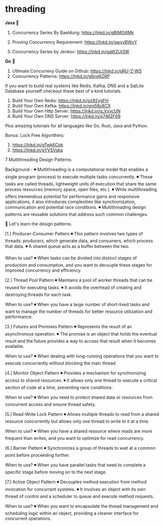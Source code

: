 # threading

𝐉𝐚𝐯𝐚 🚀 
1. Concurrency Series By Baeldung: https://lnkd.in/gBtMG6Mk

2. Proving Concurrency Requirement: https://lnkd.in/gwvvBWxY

3. Concurrency Series by Jenkov: https://lnkd.in/gaWZUj3W


𝐆𝐨 🚀 

1. Utlimate Concurreny Guide on Github: https://lnkd.in/gRU-Z-WS
2. Concurrency Patterns: https://lnkd.in/g6nq6ZRP

If you want to build real systems like Redis, Kafka, DNS and a SqlLite Database yourself checkout these best of a kind tutorials.

1. Build Your Own Redis: https://lnkd.in/gz92ygFH
2. Build Your Own Kafka: https://lnkd.in/gm58s8CX
3. Build Your Own Http Server: https://lnkd.in/g_VxvcUN
4. Build Your Own DNS Server: https://lnkd.in/g7iM2F69

Plus amazing tutorials for all languages like Go, Rust, Java and Python.

Bonus:
Lock Free Algorithms: 
1. https://lnkd.in/gTwk6Cpk
2. https://lnkd.in/gYVSVska

7 Multithreading Design Patterns

 Background -
◾ Multithreading is a computational model that enables a single program (process) to execute multiple tasks concurrently.
◾ These tasks are called threads, lightweight units of execution that share the same process resources (memory space, open files, etc.).
◾ While multithreading offers tremendous potential for performance gains and responsive applications, it also introduces complexities like synchronization, communication and potential race conditions.
◾ Multithreading design patterns are reusable solutions that address such common challenges.

📌 Let's learn the design patterns.

[1.] Producer-Consumer Pattern
◾ This pattern involves two types of threads: producers, which generate data, and consumers, which process that data.
◾ A shared queue acts as a buffer between the two.

When to use?
◾ When tasks can be divided into distinct stages of production and consumption, and you want to decouple these stages for improved concurrency and efficiency.

[2.] Thread Pool Pattern
◾ Maintains a pool of worker threads that can be reused for executing tasks.
◾ It avoids the overhead of creating and destroying threads for each task.

When to use?
◾ When you have a large number of short-lived tasks and want to manage the number of threads for better resource utilization and performance.

[3.] Futures and Promises Pattern
◾ Represents the result of an asynchronous operation.
◾ The promise is an object that holds the eventual result and the future provides a way to access that result when it becomes available.

When to use?
◾ When dealing with long-running operations that you want to execute concurrently without blocking the main thread.

[4.] Monitor Object Pattern
◾ Provides a mechanism for synchronizing access to shared resources.
◾ It allows only one thread to execute a critical section of code at a time, preventing race conditions.

When to use?
◾ When you need to protect shared data or resources from concurrent access and ensure thread safety.

[5.] Read-Write Lock Pattern
◾ Allows multiple threads to read from a shared resource concurrently but allows only one thread to write to it at a time.

When to use?
◾ When you have a shared resource where reads are more frequent than writes, and you want to optimize for read concurrency.

[6.] Barrier Pattern
◾ Synchronizes a group of threads to wait at a common point before proceeding further.

When to use?
◾ When you have parallel tasks that need to complete a specific stage before moving on to the next stage.

[7.] Active Object Pattern
◾ Decouples method execution from method invocation for concurrent systems.
◾ It involves an object with its own thread of control and a scheduler to queue and execute method requests.

When to use?
◾ When you want to encapsulate the thread management and scheduling logic within an object, providing a cleaner interface for concurrent operations.

